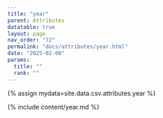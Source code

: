 ```yaml
---
title: "year"
parent: Attributes
datatable: true
layout: page
nav_order: "72"
permalink: "docs/attributes/year.html"
date: "2025-02-08"
params:
  title: ""
  rank: ""
---
```

{% assign mydata=site.data.csv.attributes.year %} 

{% include content/year.md %}
